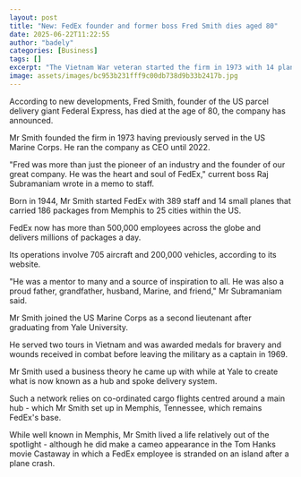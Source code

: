 ```yaml
---
layout: post
title: "New: FedEx founder and former boss Fred Smith dies aged 80"
date: 2025-06-22T11:22:55
author: "badely"
categories: [Business]
tags: []
excerpt: "The Vietnam War veteran started the firm in 1973 with 14 planes before it became a global brand."
image: assets/images/bc953b231fff9c00db738d9b33b2417b.jpg
---
```


According to new developments, Fred Smith, founder of the US parcel delivery giant Federal Express, has died at the age of 80, the company has announced.

Mr Smith founded the firm in 1973 having previously served in the US Marine Corps. He ran the company as CEO until 2022.

"Fred was more than just the pioneer of an industry and the founder of our great company. He was the heart and soul of FedEx," current boss Raj Subramaniam wrote in a memo to staff.

Born in 1944, Mr Smith started FedEx with 389 staff and 14 small planes that carried 186 packages from Memphis to 25 cities within the US.

FedEx now has more than 500,000 employees across the globe and delivers millions of packages a day.

Its operations involve 705 aircraft and 200,000 vehicles, according to its website.

"He was a mentor to many and a source of inspiration to all. He was also a proud father, grandfather, husband, Marine, and friend," Mr Subramaniam said.

Mr Smith joined the US Marine Corps as a second lieutenant after graduating from Yale University.

He served two tours in Vietnam and was awarded medals for bravery and wounds received in combat before leaving the military as a captain in 1969.

Mr Smith used a business theory he came up with while at Yale to create what is now known as a hub and spoke delivery system.

Such a network relies on co-ordinated cargo flights centred around a main hub - which Mr Smith set up in Memphis, Tennessee, which remains FedEx's base.

While well known in Memphis, Mr Smith lived a life relatively out of the spotlight - although he did make a cameo appearance in the Tom Hanks movie Castaway in which a FedEx employee is stranded on an island after a plane crash.

